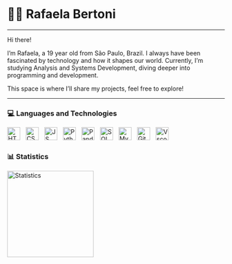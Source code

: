 # 👩‍💻 Rafaela Bertoni
---

Hi there!

I’m Rafaela, a 19 year old from São Paulo, Brazil.
I always have been fascinated by technology and how it shapes our world. Currently, I’m studying Analysis and Systems Development, diving deeper into programming and development.

This space is where I’ll share my projects, feel free to explore!

---

### 💻 Languages and Technologies

<img 
    align="left"
    alt="HTML"
    title="HTML"
    width="30px"
    style="padding-right: 10px;"
    src="https://cdn.jsdelivr.net/gh/devicons/devicon@latest/icons/html5/html5-original.svg" 
/>

<img 
    align="left"
    alt="CSS"
    title="CSS"
    width="30px"
    style="padding-right: 10px;"
    src="https://cdn.jsdelivr.net/gh/devicons/devicon@latest/icons/css3/css3-original.svg"       
/>      

<img 
    align="left"
    alt="JS"
    title="JS"
    width="30px"
    style="padding-right: 10px;"
    src="https://cdn.jsdelivr.net/gh/devicons/devicon@latest/icons/javascript/javascript-original.svg"       
/>   

<img 
    align="left"
    alt="Python"
    title="Python"
    width="30px"
    style="padding-right: 10px;"
    src="https://cdn.jsdelivr.net/gh/devicons/devicon@latest/icons/python/python-original.svg"       
/>  

<img 
    align="left"
    alt="Pandas"
    title="Pandas"
    width="30px"
    style="padding-right: 10px;"
    src="https://cdn.jsdelivr.net/gh/devicons/devicon@latest/icons/pandas/pandas-original.svg"       
/> 

<img 
    align="left"
    alt="SQL"
    title="SQL"
    width="30px"
    style="padding-right: 10px;"
    src="https://cdn.jsdelivr.net/gh/devicons/devicon@latest/icons/azuresqldatabase/azuresqldatabase-original.svg"       
/> 

<img 
    align="left"
    alt="MySql"
    title="MySql"
    width="30px"
    style="padding-right: 10px;"
    src="https://cdn.jsdelivr.net/gh/devicons/devicon@latest/icons/mysql/mysql-plain-wordmark.svg"       
/>  

<img 
    align="left"
    alt="Git"
    title="Git"
    width="30px"
    style="padding-right: 10px;"
    src="https://cdn.jsdelivr.net/gh/devicons/devicon@latest/icons/git/git-original.svg"       
/> 

<img 
    align="left"
    alt="Vscode"
    title="Vscode"
    width="30px"
    style="padding-right: 10px;"
    src="https://cdn.jsdelivr.net/gh/devicons/devicon@latest/icons/vscode/vscode-original.svg"       
/> 

<br/>
<br/>

### 📊 Statistics
<p>

<img 
    align="left"
    alt="Statistics"
    height="200"
    style="padding-right: 10px;"
    src="https://github-readme-stats.vercel.app/api/top-langs/?username=R4fael4&theme=tokyonight"       
/> 

</p>
